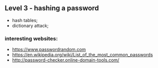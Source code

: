 ## Level 3 - hashing a password

- hash tables;
- dictionary attack;

### interesting websites:

 - https://www.passwordrandom.com
 - https://en.wikipedia.org/wiki/List_of_the_most_common_passwords
 - http://password-checker.online-domain-tools.com/
